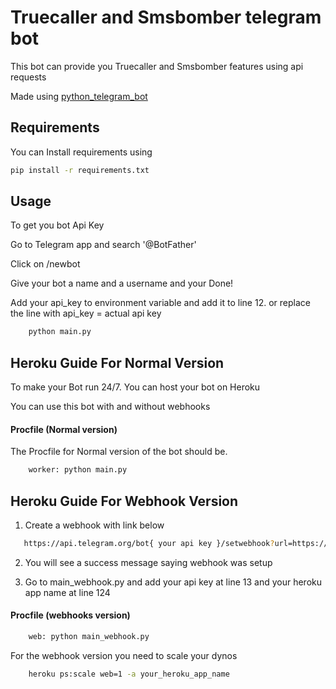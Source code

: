 
# Truecaller and Smsbomber telegram bot

This bot can provide you Truecaller and Smsbomber features using api requests

Made using [python_telegram_bot](https://github.com/python-telegram-bot/python-telegram-bot)





## Requirements


You can Install requirements using
```sh
pip install -r requirements.txt
```


 

## Usage

To get you bot Api Key

Go to Telegram app and search '@BotFather' 

Click on /newbot

Give your bot a name and a username and your Done!

Add your api_key to environment variable and add it to line 12.
or replace the line with api_key = actual api key

```bash
    python main.py
```

## Heroku Guide For Normal Version

To make your Bot run 24/7. You can host your bot on Heroku

You can use this bot with and without webhooks


#### Procfile (Normal version)

The Procfile for Normal version of the bot should be.

```bash
    worker: python main.py
```
## Heroku Guide For Webhook Version


1. Create a webhook with link below

```bash
   https://api.telegram.org/bot{ your api key }/setwebhook?url=https://{ your heroku app name }.herokuapp.com
```
2. You will see a success message saying webhook was setup

3. Go to main_webhook.py and add your api key at line 13 and your heroku app name at line 124


#### Procfile (webhooks version)
```bash
    web: python main_webhook.py 
```
For the webhook version you need to scale your dynos

```bash
    heroku ps:scale web=1 -a your_heroku_app_name
```


